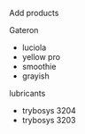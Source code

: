 Add products

Gateron

- luciola
- yellow pro
- smoothie
- grayish

lubricants

- trybosys 3204
- trybosys 3203
